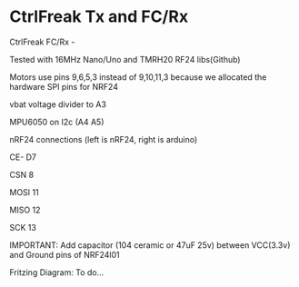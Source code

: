 # CtrlFreak Tx and FC/Rx




CtrlFreak FC/Rx - 

Tested with 16MHz Nano/Uno and TMRH20 RF24 libs(Github) 

Motors use pins 9,6,5,3 instead of 9,10,11,3 because we allocated the hardware SPI pins for NRF24

vbat voltage divider to A3

MPU6050 on I2c (A4 A5)

nRF24 connections (left is nRF24, right is arduino)

CE- D7

CSN     8

MOSI   11

MISO   12

SCK    13

IMPORTANT: Add capacitor (104 ceramic or 47uF 25v) between VCC(3.3v) and Ground pins of NRF24l01


Fritzing Diagram:  To do...
